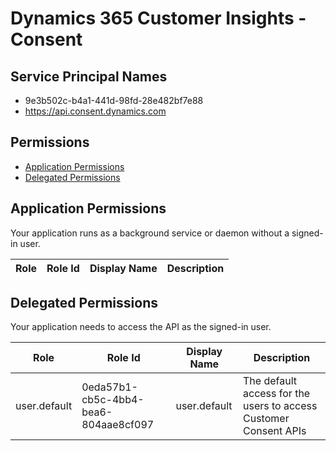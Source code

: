 # Dynamics 365 Customer Insights - Consent
## Service Principal Names
- 9e3b502c-b4a1-441d-98fd-28e482bf7e88
- https://api.consent.dynamics.com

 ## Permissions
- [Application Permissions](#application-permissions)
- [Delegated Permissions](#delegated-permissions)

## Application Permissions
Your application runs as a background service or daemon without a signed-in user.

| Role | Role Id | Display Name | Description |
|---|---|---|---|

## Delegated Permissions
Your application needs to access the API as the signed-in user. 

| Role | Role Id | Display Name | Description |
|---|---|---|---|
| user.default | 0eda57b1-cb5c-4bb4-bea6-804aae8cf097 | user.default | The default access for the users to access Customer Consent APIs |

